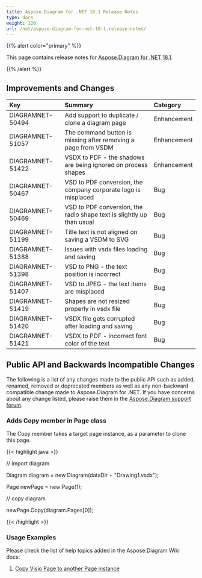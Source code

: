```yaml
---
title: Aspose.Diagram for .NET 18.1 Release Notes
type: docs
weight: 120
url: /net/aspose-diagram-for-net-18-1-release-notes/
---
```


{{% alert color="primary" %}} 

This page contains release notes for [Aspose.Diagram for .NET 18.1](https://www.nuget.org/packages/Aspose.Diagram/18.1.0).

{{% /alert %}} 
## **Improvements and Changes**

|**Key**|**Summary**|**Category**|
| :- | :- | :- |
|DIAGRAMNET-50494|Add support to duplicate / clone a diagram page|Enhancement|
|DIAGRAMNET-51057|The command button is missing after removing a page from VSDM|Enhancement|
|DIAGRAMNET-51422|VSDX to PDF - the shadows are being ignored on process shapes|Enhancement|
|DIAGRAMNET-50467|VSD to PDF conversion, the company corporate logo is misplaced|Bug|
|DIAGRAMNET-50469|VSD to PDF conversion, the radio shape text is slightly up than usual|Bug|
|DIAGRAMNET-51199|Title text is not aligned on saving a VSDM to SVG|Bug|
|DIAGRAMNET-51388|Issues with vsdx files loading and saving|Bug|
|DIAGRAMNET-51398|VSD to PNG - the text position is incorrect|Bug|
|DIAGRAMNET-51407|VSD to JPEG - the text items are misplaced|Bug|
|DIAGRAMNET-51419|Shapes are not resized properly in vsdx file|Bug|
|DIAGRAMNET-51420|VSDX file gets corrupted after loading and saving|Bug|
|DIAGRAMNET-51421|VSDX to PDF - incorrect font color of the text|Bug|
## **Public API and Backwards Incompatible Changes**
The following is a list of any changes made to the public API such as added, renamed, removed or deprecated members as well as any non-backward compatible change made to Aspose.Diagram for .NET. If you have concerns about any change listed, please raise them in the [Aspose.Diagram support forum](https://forum.aspose.com/c/diagram/17).
### **Adds Copy member in Page class**
The Copy member takes a target page instance, as a parameter to clone this page.

{{< highlight java >}}

 // import diagram

Diagram diagram = new Diagram(dataDir + "Drawing1.vsdx");

Page newPage = new Page(1);

// copy diagram

newPage.Copy(diagram.Pages[0]);

{{< /highlight >}}
### **Usage Examples**
Please check the list of help topics added in the Aspose.Diagram Wiki docs: 

1. [Copy Visio Page to another Page instance](https://docs.aspose.com/diagram/net/retrieve-get-copy-and-insert-a-page/#copy-visio-page-to-another-page-instance)
